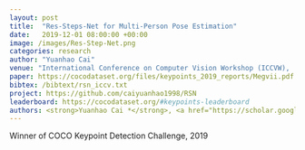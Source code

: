 ```yaml
---
layout: post
title:  "Res-Steps-Net for Multi-Person Pose Estimation"
date:   2019-12-01 08:00:00 +00:00
image: /images/Res-Step-Net.png
categories: research
author: "Yuanhao Cai"
venue: "International Conference on Computer Vision Workshop (ICCVW),  <strong>Best Paper Award</strong>"
paper: https://cocodataset.org/files/keypoints_2019_reports/Megvii.pdf
bibtex: /bibtext/rsn_iccv.txt
project: https://github.com/caiyuanhao1998/RSN
leaderboard: https://cocodataset.org/#keypoints-leaderboard
authors: <strong>Yuanhao Cai *</strong>, <a href="https://scholar.google.com/citations?user=0QBBNGoAAAAJ&hl=zh-CN">Zhicheng Wang</a> *, Binyi Yin, Ruihao Yin, Angang Du, <a href="https://scholar.google.com.hk/citations?user=Sz1yTZsAAAAJ&hl=zh-CN">Zhengxion Luo</a>, <a href="https://www.zemingli.com/">Zeming Li</a>, <a href="https://scholar.google.com/citations?user=Jv4LCj8AAAAJ&hl=en">Xinyu Zhou</a>, <a href="https://www.skicyyu.org/">Gang Yu</a>, <a href="https://scholar.google.com/citations?user=k2ziPUsAAAAJ&hl=zh-CN">ErJin Zhou</a>, <a href="https://scholar.google.com/citations?user=yuB-cfoAAAAJ&hl=zh-CN">Xiangyu Zhang</a>, <a href="https://yichenwei.github.io/">Yichen Wei</a>, <a href="http://www.jiansun.org/">Jian Sun</a>
---
```

Winner of COCO Keypoint Detection Challenge, 2019
